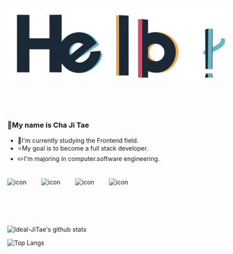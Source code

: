 <img src="./img/hello.gif" />

<br><br><br>

### 👋My name is Cha Ji Tae
- 🔭I'm currently studying the Frontend field.  
- ⭐My goal is to become a full stack developer.  
- ✏️I'm majoring in computer.software engineering. 

<br>

<div style="display: flex; align-items: flex-start;"><img src="https://techstack-generator.vercel.app/js-icon.svg" alt="icon" width="78" height="78" /><img src="https://techstack-generator.vercel.app/ts-icon.svg" alt="icon" width="78" height="78" /><img src="https://techstack-generator.vercel.app/react-icon.svg" alt="icon" width="78" height="78" /><img src="https://techstack-generator.vercel.app/github-icon.svg" alt="icon" width="78" height="78" /></div>
  

<br/>  
  
![Ideal-JiTae's github stats](https://github-readme-stats.vercel.app/api?username=Ideal-JiTae&show_icons=true&count_private=true&theme=react)

![Top Langs](https://github-readme-stats.vercel.app/api/top-langs/?username=Ideal-JiTae&layout=compact&theme=react)
